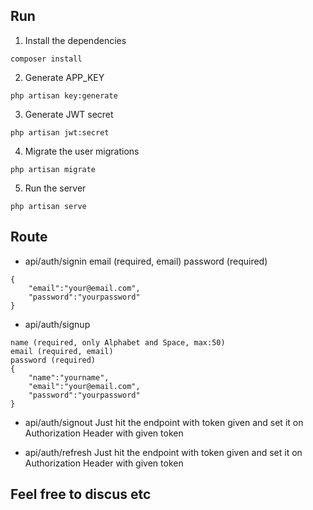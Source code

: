 ## Run
1. Install the dependencies  
```
composer install
```
2. Generate APP_KEY
```
php artisan key:generate
```
3. Generate JWT secret
```
php artisan jwt:secret
```
4. Migrate the user migrations
```
php artisan migrate
```
5. Run the server
```
php artisan serve
```

## Route
-   api/auth/signin
email (required, email)
password (required)
```
{
    "email":"your@email.com",
    "password":"yourpassword"
}
```
-   api/auth/signup
```
name (required, only Alphabet and Space, max:50)
email (required, email)
password (required)
{
    "name":"yourname",
    "email":"your@email.com",
    "password":"yourpassword"
}
```
-   api/auth/signout
Just hit the endpoint with token given and set it on Authorization Header with given token

-   api/auth/refresh
Just hit the endpoint with token given and set it on Authorization Header with given token

## Feel free to discus etc
